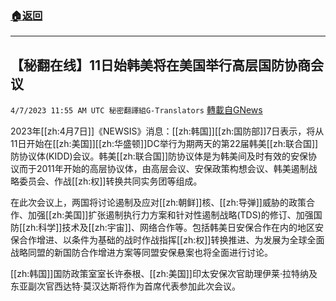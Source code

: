 ###  [:house:返回](README.md)
---


## 【秘翻在线】11日始韩美将在美国举行高层国防协商会议
`4/7/2023 11:55 AM UTC 秘密翻譯組G-Translators` [轉載自GNews](https://gnews.org/articles/1077798)

2023年[[zh:4月7日]]《NEWSIS》消息：[[zh:韩国]][[zh:国防部]]7日表示，将从11日开始在[[zh:美国]][[zh:华盛顿]]DC举行为期两天的第22届韩美[[zh:联合国]]防协议体(KIDD)会议。韩美[[zh:联合国]]防协议体是为韩美间及时有效的安保协议而于2011年开始的高层协议体，由高层会议、安保政策构想会议、韩美遏制战略委员会、作战[[zh:权]]转换共同实务团等组成。

在此次会议上，两国将讨论遏制及应对[[zh:朝鲜]]核、[[zh:导弹]]威胁的政策合作、加强[[zh:美国]]扩张遏制执行力方案和针对性遏制战略(TDS)的修订、加强国防[[zh:科学]]技术及[[zh:宇宙]]、网络合作等。包括韩美日安保合作在内的地区安保合作增进、以条件为基础的战时作战指挥[[zh:权]]转换推进、为发展为全球全面战略同盟的新国防合作增进方案等同盟安保悬案也将全面进行讨论。

[[zh:韩国]]国防政策室室长许泰根、[[zh:美国]]印太安保次官助理伊莱·拉特纳及东亚副次官西达特·莫汉达斯将作为首席代表参加此次会议。
